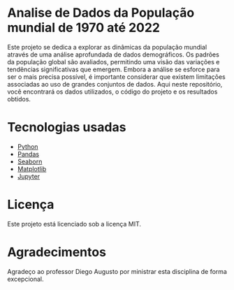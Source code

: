 # Analise de Dados da População mundial de 1970 até 2022

Este projeto se dedica a explorar as dinâmicas da população mundial através de uma análise aprofundada de dados demográficos. Os padrões da população global são avaliados, permitindo uma visão das variações e tendências significativas que emergem. Embora a análise se esforce para ser o mais precisa possível, é importante considerar que existem limitações associadas ao uso de grandes conjuntos de dados. Aqui neste repositório, você encontrará os dados utilizados, o código do projeto e os resultados obtidos.

# Tecnologias usadas
- [Python](https://www.python.org/)
- [Pandas](https://pandas.pydata.org/)
- [Seaborn](https://seaborn.pydata.org/)
- [Matplotlib](https://matplotlib.org/)
- [Jupyter](https://jupyter.org/)

# Licença
Este projeto está licenciado sob a licença MIT.

# Agradecimentos
Agradeço ao professor Diego Augusto por ministrar esta disciplina de forma excepcional.
